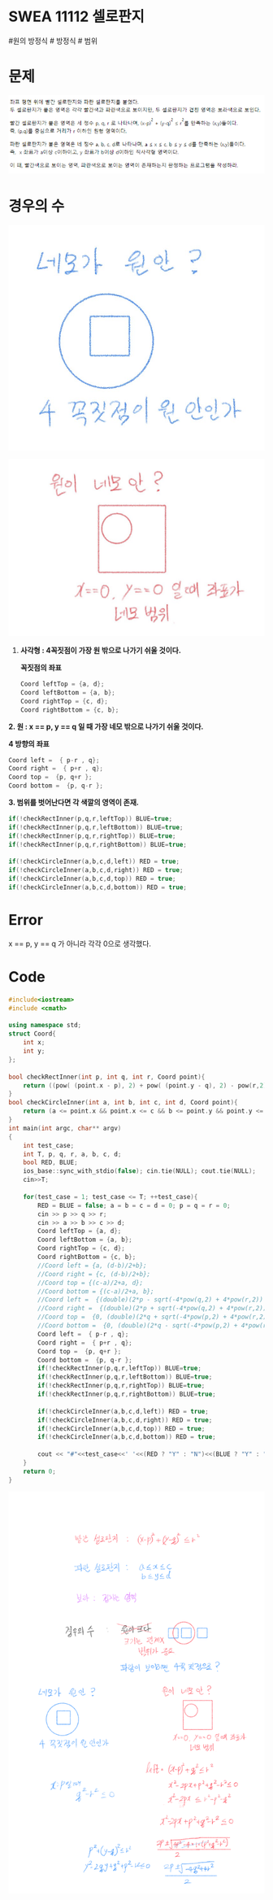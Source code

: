 # SWEA 11112 셀로판지

#원의 방정식  # 방정식  # 범위

# 문제

![SWEA%2011112%20%E1%84%89%E1%85%A6%E1%86%AF%E1%84%85%E1%85%A9%E1%84%91%E1%85%A1%E1%86%AB%E1%84%8C%E1%85%B5%202963acdd867f4848b68eeb437c871142/Untitled.png](SWEA%2011112%20%E1%84%89%E1%85%A6%E1%86%AF%E1%84%85%E1%85%A9%E1%84%91%E1%85%A1%E1%86%AB%E1%84%8C%E1%85%B5%202963acdd867f4848b68eeb437c871142/Untitled.png)

# 경우의 수

![SWEA%2011112%20%E1%84%89%E1%85%A6%E1%86%AF%E1%84%85%E1%85%A9%E1%84%91%E1%85%A1%E1%86%AB%E1%84%8C%E1%85%B5%202963acdd867f4848b68eeb437c871142/Untitled%201.png](SWEA%2011112%20%E1%84%89%E1%85%A6%E1%86%AF%E1%84%85%E1%85%A9%E1%84%91%E1%85%A1%E1%86%AB%E1%84%8C%E1%85%B5%202963acdd867f4848b68eeb437c871142/Untitled%201.png)

![SWEA%2011112%20%E1%84%89%E1%85%A6%E1%86%AF%E1%84%85%E1%85%A9%E1%84%91%E1%85%A1%E1%86%AB%E1%84%8C%E1%85%B5%202963acdd867f4848b68eeb437c871142/Untitled%202.png](SWEA%2011112%20%E1%84%89%E1%85%A6%E1%86%AF%E1%84%85%E1%85%A9%E1%84%91%E1%85%A1%E1%86%AB%E1%84%8C%E1%85%B5%202963acdd867f4848b68eeb437c871142/Untitled%202.png)

1. **사각형 : 4꼭짓점이 가장 원 밖으로 나가기 쉬울 것이다.**

    **꼭짓점의 좌표**

    ```cpp
    Coord leftTop = {a, d};
    Coord leftBottom = {a, b};
    Coord rightTop = {c, d};
    Coord rightBottom = {c, b};
    ```

**2. 원 : x == p,  y == q 일 때 가장 네모 밖으로 나가기 쉬울 것이다.**

**4 방향의 좌표**

```cpp
Coord left =  { p-r , q};
Coord right =  { p+r , q};
Coord top =  {p, q+r };
Coord bottom =  {p, q-r };
```

**3. 범위를 벗어난다면 각 색깔의 영역이 존재.**

```cpp
if(!checkRectInner(p,q,r,leftTop)) BLUE=true;
if(!checkRectInner(p,q,r,leftBottom)) BLUE=true;
if(!checkRectInner(p,q,r,rightTop)) BLUE=true;
if(!checkRectInner(p,q,r,rightBottom)) BLUE=true;

if(!checkCircleInner(a,b,c,d,left)) RED = true;
if(!checkCircleInner(a,b,c,d,right)) RED = true;            
if(!checkCircleInner(a,b,c,d,top)) RED = true;
if(!checkCircleInner(a,b,c,d,bottom)) RED = true;
```

# Error

x == p,  y == q 가 아니라  각각 0으로 생각했다.

# Code

```cpp
#include<iostream>
#include <cmath>

using namespace std;
struct Coord{
    int x;
    int y;
};

bool checkRectInner(int p, int q, int r, Coord point){
 	return ((pow( (point.x - p), 2) + pow( (point.y - q), 2) - pow(r,2) ) <= 0);
}
bool checkCircleInner(int a, int b, int c, int d, Coord point){
 	return (a <= point.x && point.x <= c && b <= point.y && point.y <= d);
}
int main(int argc, char** argv)
{
	int test_case;
    int T, p, q, r, a, b, c, d;
	bool RED, BLUE;
	ios_base::sync_with_stdio(false); cin.tie(NULL); cout.tie(NULL);
	cin>>T;
	
	for(test_case = 1; test_case <= T; ++test_case){
		RED = BLUE = false; a = b = c = d = 0; p = q = r = 0;
        cin >> p >> q >> r;
        cin >> a >> b >> c >> d;
		Coord leftTop = {a, d};
        Coord leftBottom = {a, b};
        Coord rightTop = {c, d};
        Coord rightBottom = {c, b};
        //Coord left = {a, (d-b)/2+b};
        //Coord right = {c, (d-b)/2+b};
        //Coord top = {(c-a)/2+a, d};
        //Coord bottom = {(c-a)/2+a, b};
        //Coord left =  {(double)(2*p - sqrt(-4*pow(q,2) + 4*pow(r,2)) ) / 2 , 0};
        //Coord right =  {(double)(2*p + sqrt(-4*pow(q,2) + 4*pow(r,2)) ) / 2 , 0};
        //Coord top =  {0, (double)(2*q + sqrt(-4*pow(p,2) + 4*pow(r,2)) ) / 2};
        //Coord bottom =  {0, (double)(2*q - sqrt(-4*pow(p,2) + 4*pow(r,2)) ) / 2};
        Coord left =  { p-r , q};
        Coord right =  { p+r , q};
        Coord top =  {p, q+r };
        Coord bottom =  {p, q-r };
        if(!checkRectInner(p,q,r,leftTop)) BLUE=true;
        if(!checkRectInner(p,q,r,leftBottom)) BLUE=true;
        if(!checkRectInner(p,q,r,rightTop)) BLUE=true;
        if(!checkRectInner(p,q,r,rightBottom)) BLUE=true;
        
        if(!checkCircleInner(a,b,c,d,left)) RED = true;
        if(!checkCircleInner(a,b,c,d,right)) RED = true;            
        if(!checkCircleInner(a,b,c,d,top)) RED = true;
        if(!checkCircleInner(a,b,c,d,bottom)) RED = true;
            
		cout << "#"<<test_case<<' '<<(RED ? "Y" : "N")<<(BLUE ? "Y" : "N")<<'\n';
	}
	return 0;
}
```

![SWEA%2011112%20%E1%84%89%E1%85%A6%E1%86%AF%E1%84%85%E1%85%A9%E1%84%91%E1%85%A1%E1%86%AB%E1%84%8C%E1%85%B5%202963acdd867f4848b68eeb437c871142/Untitled%203.png](SWEA%2011112%20%E1%84%89%E1%85%A6%E1%86%AF%E1%84%85%E1%85%A9%E1%84%91%E1%85%A1%E1%86%AB%E1%84%8C%E1%85%B5%202963acdd867f4848b68eeb437c871142/Untitled%203.png)